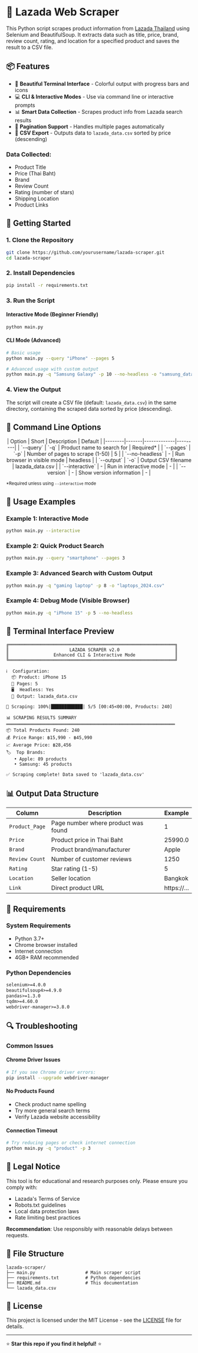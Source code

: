 # 🛒 Lazada Web Scraper

This Python script scrapes product information from [Lazada Thailand](https://www.lazada.co.th) using Selenium and BeautifulSoup. It extracts data such as title, price, brand, review count, rating, and location for a specified product and saves the result to a CSV file.

## 📦 Features

- 🎨 **Beautiful Terminal Interface** - Colorful output with progress bars and icons
- 💻 **CLI & Interactive Modes** - Use via command line or interactive prompts
- 📊 **Smart Data Collection** - Scrapes product info from Lazada search results
- 🔄 **Pagination Support** - Handles multiple pages automatically
- 📁 **CSV Export** - Outputs data to `lazada_data.csv` sorted by price (descending)

### Data Collected:
- Product Title
- Price (Thai Baht)
- Brand
- Review Count
- Rating (number of stars)
- Shipping Location
- Product Links

## 🚀 Getting Started

### 1. Clone the Repository
```bash
git clone https://github.com/yourusername/lazada-scraper.git
cd lazada-scraper
```

### 2. Install Dependencies
```bash
pip install -r requirements.txt
```

### 3. Run the Script

#### Interactive Mode (Beginner Friendly)
```bash
python main.py
```

#### CLI Mode (Advanced)
```bash
# Basic usage
python main.py --query "iPhone" --pages 5

# Advanced usage with custom output
python main.py -q "Samsung Galaxy" -p 10 --no-headless -o "samsung_data.csv"
```

### 4. View the Output
The script will create a CSV file (default: `lazada_data.csv`) in the same directory, containing the scraped data sorted by price (descending).

## 📖 Command Line Options
<div align="center">
| Option | Short | Description | Default |
|--------|-------|-------------|---------|
| `--query` | `-q` | Product name to search for | Required* |
| `--pages` | `-p` | Number of pages to scrape (1-50) | 5 |
| `--no-headless` | - | Run browser in visible mode | headless |
| `--output` | `-o` | Output CSV filename | lazada_data.csv |
| `--interactive` | - | Run in interactive mode | - |
| `--version` | - | Show version information | - |

</div>

<small>*Required unless using `--interactive` mode</small>

## 🎯 Usage Examples

### Example 1: Interactive Mode
```bash
python main.py --interactive
```

### Example 2: Quick Product Search
```bash
python main.py --query "smartphone" --pages 3
```

### Example 3: Advanced Search with Custom Output
```bash
python main.py -q "gaming laptop" -p 8 -o "laptops_2024.csv"
```

### Example 4: Debug Mode (Visible Browser)
```bash
python main.py -q "iPhone 15" -p 5 --no-headless
```

## 🎨 Terminal Interface Preview

```
╔═══════════════════════════════════════════════════════════════╗
║                       LAZADA SCRAPER v2.0                     ║
║                 Enhanced CLI & Interactive Mode               ║
╚═══════════════════════════════════════════════════════════════╝

ℹ️  Configuration:
  📦 Product: iPhone 15
  📄 Pages: 5
  🖥️  Headless: Yes
  💾 Output: lazada_data.csv

🔄 Scraping: 100%|████████████| 5/5 [00:45<00:00, Products: 240]

📊 SCRAPING RESULTS SUMMARY
════════════════════════════════════════════════════════════════
📦 Total Products Found: 240
💰 Price Range: ฿15,990 - ฿45,990
📈 Average Price: ฿28,456
🏷️  Top Brands:
   • Apple: 89 products
   • Samsung: 45 products

✅ Scraping complete! Data saved to 'lazada_data.csv'
```

## 📊 Output Data Structure

| Column | Description | Example |
|--------|-------------|---------|
| `Product_Page` | Page number where product was found | 1 |
| `Price` | Product price in Thai Baht | 25990.0 |
| `Brand` | Product brand/manufacturer | Apple |
| `Review Count` | Number of customer reviews | 1250 |
| `Rating` | Star rating (1-5) | 5 |
| `Location` | Seller location | Bangkok |
| `Link` | Direct product URL | https://... |

## 🔧 Requirements

### System Requirements
- Python 3.7+
- Chrome browser installed
- Internet connection
- 4GB+ RAM recommended

### Python Dependencies
```txt
selenium>=4.0.0
beautifulsoup4>=4.9.0
pandas>=1.3.0
tqdm>=4.60.0
webdriver-manager>=3.8.0
```

## 🔍 Troubleshooting

### Common Issues

#### Chrome Driver Issues
```bash
# If you see Chrome driver errors:
pip install --upgrade webdriver-manager
```

#### No Products Found
- Check product name spelling
- Try more general search terms
- Verify Lazada website accessibility

#### Connection Timeout
```bash
# Try reducing pages or check internet connection
python main.py -q "product" -p 3
```

## 🚨 Legal Notice

This tool is for educational and research purposes only. Please ensure you comply with:
- Lazada's Terms of Service
- Robots.txt guidelines
- Local data protection laws
- Rate limiting best practices

**Recommendation**: Use responsibly with reasonable delays between requests.

## 📁 File Structure

```
lazada-scraper/
├── main.py                   # Main scraper script
├── requirements.txt          # Python dependencies
├── README.md                 # This documentation
└── lazada_data.csv

```


## 📝 License

This project is licensed under the MIT License - see the [LICENSE](LICENSE) file for details.

---

⭐ **Star this repo if you find it helpful!** ⭐
